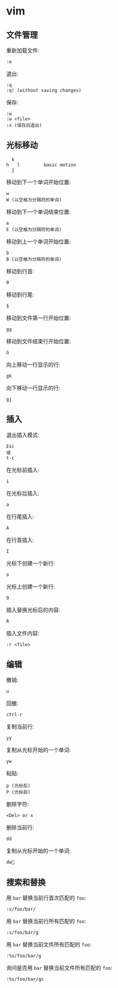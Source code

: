 # vim

## 文件管理

重新加载文件:  

	:e

退出:  

	:q
	:q! (without saving changes)

保存:  

	:w
	:w <file>
	:x (保存后退出)

## 光标移动

	  k
	h   l         basic motion
	  j

移动到下一个单词开始位置:  

	w
	W (以空格为分隔符的单词)

移动到下一个单词结束位置:  

	e
	E (以空格为分隔符的单词)

移动到上一个单词开始位置:  

	b
	B (以空格为分隔符的单词)

移动到行首:  

	0

移动到行尾:  

	$

移动到文件第一行开始位置:  

	gg

移动到文件结束行开始位置:  

	G

向上移动一行显示的行:  

	gk
	
向下移动一行显示的行:  

	gj

## 插入

退出插入模式:  

	Esc
	或
	t-c

在光标前插入:  

	i

在光标后插入:  

	a

在行尾插入:  

	A

在行首插入:  

	I

光标下创建一个新行:  

	o

光标上创建一个新行:  

	O

插入替换光标后的内容:  

	R

插入文件内容:  

	:r <file>

## 编辑

撤销:  

	u

回撤:  

	ctrl-r

复制当前行:  

	yy

复制从光标开始的一个单词:  

	yw

粘贴:   

	p (光标后)
	P (光标前)

删除字符:  

	<Del> or x

删除当前行:  

	dd

复制从光标开始的一个单词:  

	dw

## 搜索和替换

用 `bar` 替换当前行首次匹配的 `foo`:  

	:s/foo/bar/

用 `bar` 替换当前行所有匹配的 `foo`:  

	:s/foo/bar/g

用 `bar` 替换当前文件所有匹配的 `foo`:  

	:%s/foo/bar/g	

询问是否用 `bar` 替换当前文件所有匹配的 `foo`:  

	:%s/foo/bar/gc

